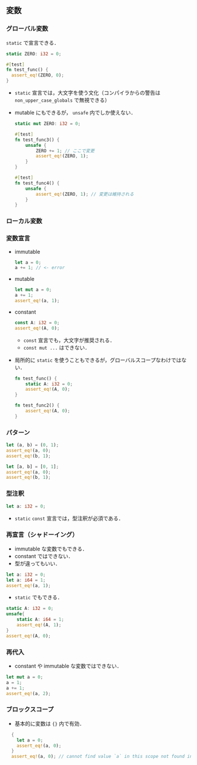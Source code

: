 ## 変数

### グローバル変数

`static` で宣言できる．

```rust
static ZERO: i32 = 0;

#[test]
fn test_func() {
  assert_eq!(ZERO, 0);
}
```

- `static` 宣言では，大文字を使う文化（コンパイラからの警告は `non_upper_case_globals` で無視できる）
- mutable にもできるが， `unsafe` 内でしか使えない．

  ```rust
  static mut ZERO: i32 = 0;

  #[test]
  fn test_func3() {
      unsafe {
          ZERO += 1; // ここで変更
          assert_eq!(ZERO, 1);
      }
  }

  #[test]
  fn test_func4() {
      unsafe {
          assert_eq!(ZERO, 1); // 変更は維持される
      }
  }
  ```

### ローカル変数

### 変数宣言

- immutable

  ```rust
  let a = 0;
  a += 1; // <- error
  ```

- mutable

  ```rust
  let mut a = 0;
  a += 1;
  assert_eq!(a, 1);
  ```

- constant

  ```rust
  const A: i32 = 0;
  assert_eq!(A, 0);
  ```

  - `const` 宣言でも，大文字が推奨される．
  - `const mut ...` はできない．

- 局所的に `static` を使うこともできるが，グローバルスコープなわけではない．

  ```rust
  fn test_func() {
      static A: i32 = 0;
      assert_eq!(A, 0);
  }

  fn test_func2() {
      assert_eq!(A, 0);
  }
  ```

### パターン

```rust
let (a, b) = (0, 1);
assert_eq!(a, 0);
assert_eq!(b, 1);

let [a, b] = [0, 1];
assert_eq!(a, 0);
assert_eq!(b, 1);
```

### 型注釈

```rust
let a: i32 = 0;
```

- `static` `const` 宣言では，型注釈が必須である．

### 再宣言（シャドーイング）

- immutable な変数でもできる．
- constant ではできない．
- 型が違ってもいい．

```rust
let a: i32 = 0;
let a: i64 = 1;
assert_eq!(a, 1);
```

- `static` でもできる．

```rust
static A: i32 = 0;
unsafe{
    static A: i64 = 1;
    assert_eq!(A, 1);
}
assert_eq!(A, 0);
```

### 再代入

- constant や immutable な変数ではできない．

```rust
let mut a = 0;
a = 1;
a += 1;
assert_eq!(a, 2);
```

### ブロックスコープ

- 基本的に変数は `{}` 内で有効．

```rust
  {
    let a = 0;
    assert_eq!(a, 0);
  }
  assert_eq!(a, 0); // cannot find value `a` in this scope not found in this scope
```